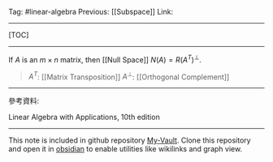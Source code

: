Tag: #linear-algebra 
Previous: [[Subspace]]
Link: 

---

[TOC]

---

If $A$ is an $m \times n$ matrix, then [[Null Space]] $N(A) = R(A^T)^\perp$.

> $A^T$: [[Matrix Transposition]]
> $A^\perp$: [[Orthogonal Complement]]

---

參考資料:

Linear Algebra with Applications, 10th edition

---

This note is included in github repository [My-Vault](https://github.com/LittleD3092/My-Vault.git). Clone this repository and open it in [obsidian](https://obsidian.md/) to enable utilities like wikilinks and graph view.